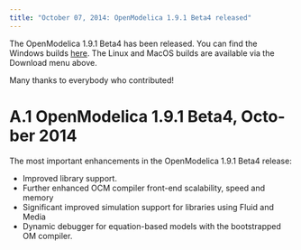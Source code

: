 ```yaml
---
title: "October 07, 2014: OpenModelica 1.9.1 Beta4 released"
---
```

<p>The OpenModelica 1.9.1 Beta4 has been released. You can find the Windows builds&nbsp;<a href="https://build.openmodelica.org/omc/builds/windows/releases/1.9.1/beta4" target="_blank">here</a>. The Linux and MacOS builds are available via the Download menu above.</p>
<p>Many thanks to everybody who contributed!</p>
<h1><span lang="SV">A.1<span style="font: 7pt;"> </span></span><span lang="SV">OpenModelica 1.9.1 Beta4, October 2014</span></h1>
<p>The most important enhancements in the OpenModelica 1.9.1 Beta4 release:</p>
<ul>
<li>Improved library support.</li>
<li>Further enhanced OCM compiler front-end scalability, speed and memory</li>
<li>Significant improved simulation support for libraries using Fluid and Media</li>
<li>Dynamic debugger for equation-based models with the bootstrapped OM compiler.</li>
</ul>
<div>&nbsp;</div>